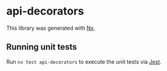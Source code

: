 # api-decorators

This library was generated with [Nx](https://nx.dev).

## Running unit tests

Run `nx test api-decorators` to execute the unit tests via [Jest](https://jestjs.io).
